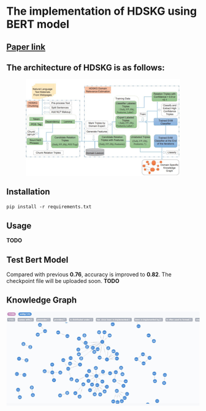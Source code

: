 # The implementation of HDSKG using BERT model
## [Paper link]("https://ieeexplore.ieee.org/abstract/document/7884609")
## The architecture of HDSKG is as follows:
<!-- ![HDSKG-Framework](res/img/HDSKG-Framework.jpg) -->
<div align="center">
      <img src="./res/img/HDSKG-Framework.jpg" width = "80%" alt="HDSKG-Framework" align=center />
</div>

## Installation
`pip install -r requirements.txt`

## Usage
__TODO__

## Test Bert Model
Compared with previous __0.76__, accuracy is improved to __0.82__. 
The checkpoint file will be uploaded soon.
__TODO__

## Knowledge Graph
![KG](res/img/KG-neo4j.jpg)








